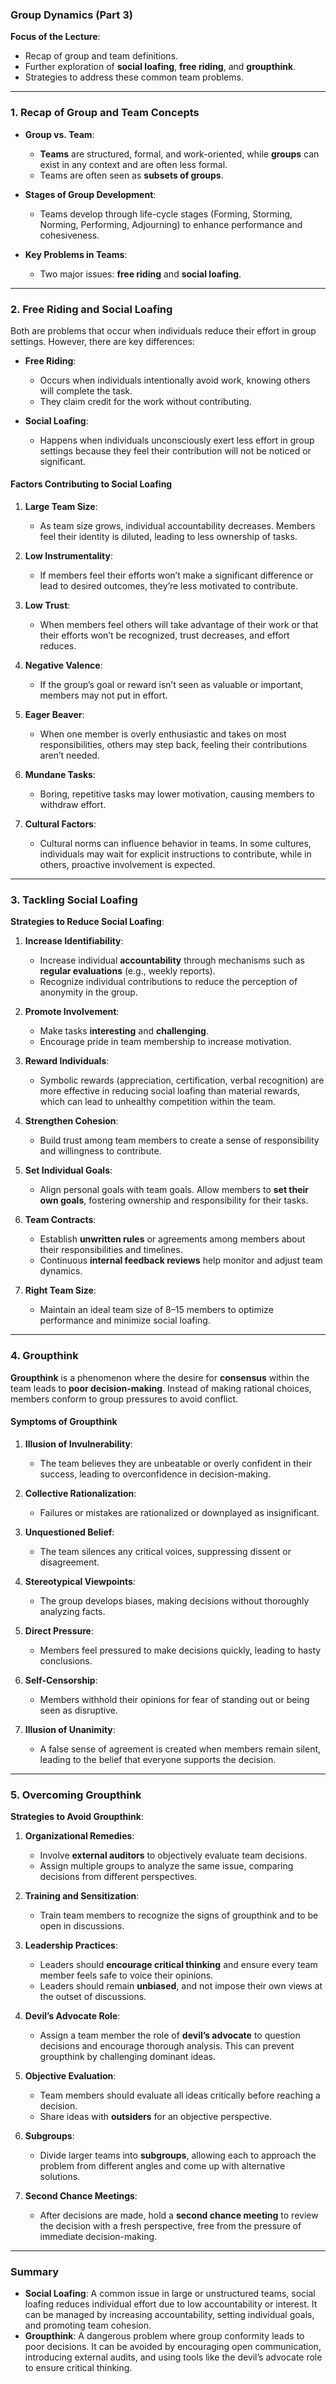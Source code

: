 ### **Group Dynamics (Part 3)**

**Focus of the Lecture**:

- Recap of group and team definitions.
- Further exploration of **social loafing**, **free riding**, and **groupthink**.
- Strategies to address these common team problems.

---

### **1. Recap of Group and Team Concepts**

- **Group vs. Team**:

  - **Teams** are structured, formal, and work-oriented, while **groups** can exist in any context and are often less formal.
  - Teams are often seen as **subsets of groups**.
- **Stages of Group Development**:

  - Teams develop through life-cycle stages (Forming, Storming, Norming, Performing, Adjourning) to enhance performance and cohesiveness.
- **Key Problems in Teams**:

  - Two major issues: **free riding** and **social loafing**.

---

### **2. Free Riding and Social Loafing**

Both are problems that occur when individuals reduce their effort in group settings. However, there are key differences:

- **Free Riding**:

  - Occurs when individuals intentionally avoid work, knowing others will complete the task.
  - They claim credit for the work without contributing.
- **Social Loafing**:

  - Happens when individuals unconsciously exert less effort in group settings because they feel their contribution will not be noticed or significant.

#### **Factors Contributing to Social Loafing**

1. **Large Team Size**:

   - As team size grows, individual accountability decreases. Members feel their identity is diluted, leading to less ownership of tasks.
2. **Low Instrumentality**:

   - If members feel their efforts won’t make a significant difference or lead to desired outcomes, they’re less motivated to contribute.
3. **Low Trust**:

   - When members feel others will take advantage of their work or that their efforts won’t be recognized, trust decreases, and effort reduces.
4. **Negative Valence**:

   - If the group’s goal or reward isn’t seen as valuable or important, members may not put in effort.
5. **Eager Beaver**:

   - When one member is overly enthusiastic and takes on most responsibilities, others may step back, feeling their contributions aren’t needed.
6. **Mundane Tasks**:

   - Boring, repetitive tasks may lower motivation, causing members to withdraw effort.
7. **Cultural Factors**:

   - Cultural norms can influence behavior in teams. In some cultures, individuals may wait for explicit instructions to contribute, while in others, proactive involvement is expected.

---

### **3. Tackling Social Loafing**

**Strategies to Reduce Social Loafing**:

1. **Increase Identifiability**:

   - Increase individual **accountability** through mechanisms such as **regular evaluations** (e.g., weekly reports).
   - Recognize individual contributions to reduce the perception of anonymity in the group.
2. **Promote Involvement**:

   - Make tasks **interesting** and **challenging**.
   - Encourage pride in team membership to increase motivation.
3. **Reward Individuals**:

   - Symbolic rewards (appreciation, certification, verbal recognition) are more effective in reducing social loafing than material rewards, which can lead to unhealthy competition within the team.
4. **Strengthen Cohesion**:

   - Build trust among team members to create a sense of responsibility and willingness to contribute.
5. **Set Individual Goals**:

   - Align personal goals with team goals. Allow members to **set their own goals**, fostering ownership and responsibility for their tasks.
6. **Team Contracts**:

   - Establish **unwritten rules** or agreements among members about their responsibilities and timelines.
   - Continuous **internal feedback reviews** help monitor and adjust team dynamics.
7. **Right Team Size**:

   - Maintain an ideal team size of 8–15 members to optimize performance and minimize social loafing.

---

### **4. Groupthink**

**Groupthink** is a phenomenon where the desire for **consensus** within the team leads to **poor decision-making**. Instead of making rational choices, members conform to group pressures to avoid conflict.

#### **Symptoms of Groupthink**

1. **Illusion of Invulnerability**:

   - The team believes they are unbeatable or overly confident in their success, leading to overconfidence in decision-making.
2. **Collective Rationalization**:

   - Failures or mistakes are rationalized or downplayed as insignificant.
3. **Unquestioned Belief**:

   - The team silences any critical voices, suppressing dissent or disagreement.
4. **Stereotypical Viewpoints**:

   - The group develops biases, making decisions without thoroughly analyzing facts.
5. **Direct Pressure**:

   - Members feel pressured to make decisions quickly, leading to hasty conclusions.
6. **Self-Censorship**:

   - Members withhold their opinions for fear of standing out or being seen as disruptive.
7. **Illusion of Unanimity**:

   - A false sense of agreement is created when members remain silent, leading to the belief that everyone supports the decision.

---

### **5. Overcoming Groupthink**

**Strategies to Avoid Groupthink**:

1. **Organizational Remedies**:

   - Involve **external auditors** to objectively evaluate team decisions.
   - Assign multiple groups to analyze the same issue, comparing decisions from different perspectives.
2. **Training and Sensitization**:

   - Train team members to recognize the signs of groupthink and to be open in discussions.
3. **Leadership Practices**:

   - Leaders should **encourage critical thinking** and ensure every team member feels safe to voice their opinions.
   - Leaders should remain **unbiased**, and not impose their own views at the outset of discussions.
4. **Devil’s Advocate Role**:

   - Assign a team member the role of **devil’s advocate** to question decisions and encourage thorough analysis. This can prevent groupthink by challenging dominant ideas.
5. **Objective Evaluation**:

   - Team members should evaluate all ideas critically before reaching a decision.
   - Share ideas with **outsiders** for an objective perspective.
6. **Subgroups**:

   - Divide larger teams into **subgroups**, allowing each to approach the problem from different angles and come up with alternative solutions.
7. **Second Chance Meetings**:

   - After decisions are made, hold a **second chance meeting** to review the decision with a fresh perspective, free from the pressure of immediate decision-making.

---

### **Summary**

- **Social Loafing**: A common issue in large or unstructured teams, social loafing reduces individual effort due to low accountability or interest. It can be managed by increasing accountability, setting individual goals, and promoting team cohesion.
- **Groupthink**: A dangerous problem where group conformity leads to poor decisions. It can be avoided by encouraging open communication, introducing external audits, and using tools like the devil’s advocate role to ensure critical thinking.

